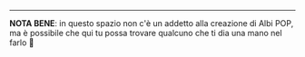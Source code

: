 <!--Questo è lo spazio per fare domande su AlboPOP. Scrivi qui sotto il testo della tua richiesta-->



---

**NOTA BENE**: in questo spazio non c'è un addetto alla creazione di Albi POP, ma è possibile che qui tu possa trovare qualcuno che ti dia una mano nel farlo 🤞
